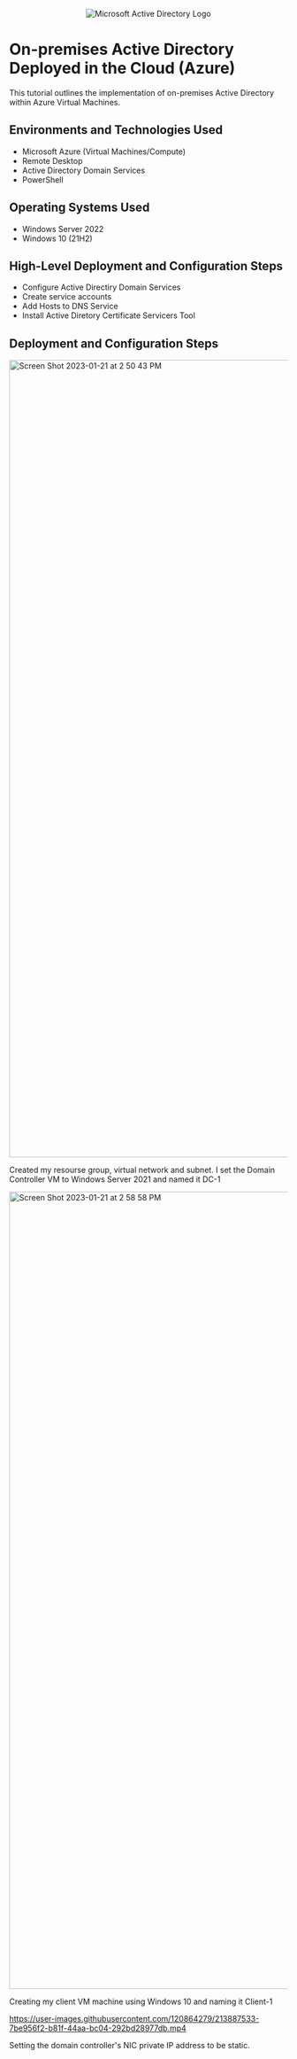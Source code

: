 <p align="center">
<img src="https://i.imgur.com/pU5A58S.png" alt="Microsoft Active Directory Logo"/>
</p>

<h1>On-premises Active Directory Deployed in the Cloud (Azure)</h1>
This tutorial outlines the implementation of on-premises Active Directory within Azure Virtual Machines.<br />




<h2>Environments and Technologies Used</h2>

- Microsoft Azure (Virtual Machines/Compute)
- Remote Desktop
- Active Directory Domain Services
- PowerShell

<h2>Operating Systems Used </h2>

- Windows Server 2022
- Windows 10 (21H2)

<h2>High-Level Deployment and Configuration Steps</h2>

- Configure Active Directiry Domain Services
- Create service accounts 
- Add Hosts to DNS Service
- Install Active Diretory Certificate Servicers Tool

<h2>Deployment and Configuration Steps</h2>

<p>
  
<img width="1440" alt="Screen Shot 2023-01-21 at 2 50 43 PM" src="https://user-images.githubusercontent.com/120864279/213886702-2157a958-8485-4959-96d5-469c75b26115.png">

<p>

Created my resourse group, virtual network and subnet. I set the Domain Controller VM to Windows Server 2021 and named it DC-1

<p>

<img width="1440" alt="Screen Shot 2023-01-21 at 2 58 58 PM" src="https://user-images.githubusercontent.com/120864279/213887027-30103312-5b44-4ad6-9a44-a3bc6cc60079.png">

<p>

Creating my client VM machine using Windows 10 and naming it Client-1

<p>

https://user-images.githubusercontent.com/120864279/213887533-7be956f2-b81f-44aa-bc04-292bd28977db.mp4

<p>

Setting the domain controller's NIC private IP address to be static.

<p>
